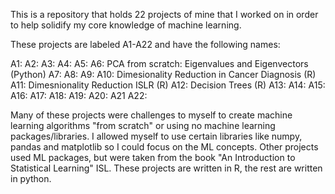 This is a repository that holds 22 projects of mine that I worked on in order to help solidify my core knowledge of machine learning.

These projects are labeled A1-A22 and have the following names:

A1:
A2:
A3:
A4:
A5:
A6: PCA from scratch: Eigenvalues and Eigenvectors (Python)
A7:
A8:
A9:
A10: Dimesionality Reduction in Cancer Diagnosis (R)
A11: Dimesnionality Reduction ISLR (R)
A12: Decision Trees (R)
A13:
A14:
A15:
A16:
A17:
A18:
A19:
A20:
A21
A22:

Many of these projects were challenges to myself to create machine learning algorithms "from scratch" or using no machine learning packages/libraries.
I allowed myself to use certain libraries like numpy, pandas and matplotlib so I could focus on the ML concepts. Other projects used ML packages, but were taken from the book "An Introduction to Statistical Learning" ISL. These projects are written in R, the rest are written in python.
